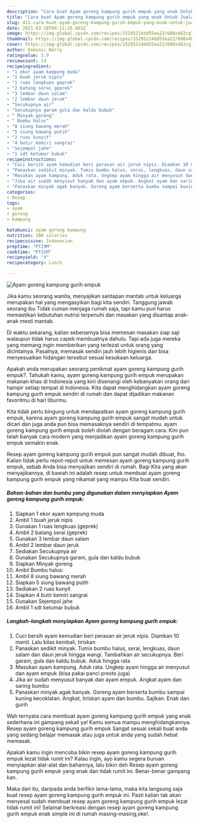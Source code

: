 ```yaml
---
description: "Cara buat Ayam goreng kampung gurih empuk yang enak Untuk Jualan"
title: "Cara buat Ayam goreng kampung gurih empuk yang enak Untuk Jualan"
slug: 411-cara-buat-ayam-goreng-kampung-gurih-empuk-yang-enak-untuk-jualan
date: 2021-03-18T04:11:15.601Z
image: https://img-global.cpcdn.com/recipes/15295214dd55ea22/680x482cq70/ayam-goreng-kampung-gurih-empuk-foto-resep-utama.jpg
thumbnail: https://img-global.cpcdn.com/recipes/15295214dd55ea22/680x482cq70/ayam-goreng-kampung-gurih-empuk-foto-resep-utama.jpg
cover: https://img-global.cpcdn.com/recipes/15295214dd55ea22/680x482cq70/ayam-goreng-kampung-gurih-empuk-foto-resep-utama.jpg
author: Dominic Berry
ratingvalue: 3.9
reviewcount: 14
recipeingredient:
- "1 ekor ayam kampung muda"
- "1 buah jeruk nipis"
- "1 ruas lengkuas geprek"
- "2 batang serai geprek"
- "3 lembar daun salam"
- "2 lembar daun jeruk"
- "Secukupnya air"
- "Secukupnya garam gula dan kaldu bubuk"
- " Minyak goreng"
- " Bumbu halus"
- "8 siung bawang merah"
- "5 siung bawang putih"
- "2 ruas kunyit"
- "4 butir kemiri sangrai"
- "Sejempol jahe"
- "1 sdt ketumar bubuk"
recipeinstructions:
- "Cuci bersih ayam kemudian beri perasan air jeruk nipis. Diamkan 10 menit. Lalu bilas kembali, tiriskan"
- "Panaskan sedikit minyak. Tumis bumbu halus, serai, lengkuas, daun salam dan daun jeruk hingga wangi. Tambahkan air secukupnya. Beri garam, gula dan kaldu bubuk. Aduk hingga rata"
- "Masukan ayam kampung. Aduk rata. Ungkep ayam hingga air menyusut dan ayam empuk (bisa pakai panci presto juga)"
- "Jika air sudah menyusut banyak dan ayam empuk. Angkat ayam dan saring bumbu"
- "Panaskan minyak agak banyak. Goreng ayam berserta bumbu sampai kuning kecoklatan. Angkat, tiriskan ayam dan bumbu. Sajikan. Enak dan gurih"
categories:
- Resep
tags:
- ayam
- goreng
- kampung

katakunci: ayam goreng kampung 
nutrition: 200 calories
recipecuisine: Indonesian
preptime: "PT29M"
cooktime: "PT31M"
recipeyield: "4"
recipecategory: Lunch

---
```



![Ayam goreng kampung gurih empuk](https://img-global.cpcdn.com/recipes/15295214dd55ea22/680x482cq70/ayam-goreng-kampung-gurih-empuk-foto-resep-utama.jpg)

Jika kamu seorang wanita, menyajikan santapan mantab untuk keluarga merupakan hal yang mengasyikan bagi kita sendiri. Tanggung jawab seorang ibu Tidak cuman menjaga rumah saja, tapi kamu pun harus memastikan kebutuhan nutrisi terpenuhi dan masakan yang disantap anak-anak mesti mantab.

Di waktu  sekarang, kalian sebenarnya bisa memesan masakan siap saji walaupun tidak harus capek membuatnya dahulu. Tapi ada juga mereka yang memang ingin memberikan yang terlezat untuk orang yang dicintainya. Pasalnya, memasak sendiri jauh lebih higienis dan bisa menyesuaikan hidangan tersebut sesuai kesukaan keluarga. 



Apakah anda merupakan seorang penikmat ayam goreng kampung gurih empuk?. Tahukah kamu, ayam goreng kampung gurih empuk merupakan makanan khas di Indonesia yang kini disenangi oleh kebanyakan orang dari hampir setiap tempat di Indonesia. Kita dapat menghidangkan ayam goreng kampung gurih empuk sendiri di rumah dan dapat dijadikan makanan favoritmu di hari liburmu.

Kita tidak perlu bingung untuk mendapatkan ayam goreng kampung gurih empuk, karena ayam goreng kampung gurih empuk sangat mudah untuk dicari dan juga anda pun bisa memasaknya sendiri di tempatmu. ayam goreng kampung gurih empuk boleh diolah dengan beragam cara. Kini pun telah banyak cara modern yang menjadikan ayam goreng kampung gurih empuk semakin enak.

Resep ayam goreng kampung gurih empuk pun sangat mudah dibuat, lho. Kalian tidak perlu repot-repot untuk memesan ayam goreng kampung gurih empuk, sebab Anda bisa menyajikan sendiri di rumah. Bagi Kita yang akan menyajikannya, di bawah ini adalah resep untuk membuat ayam goreng kampung gurih empuk yang nikamat yang mampu Kita buat sendiri.

<!--inarticleads1-->

##### Bahan-bahan dan bumbu yang digunakan dalam menyiapkan Ayam goreng kampung gurih empuk:

1. Siapkan 1 ekor ayam kampung muda
1. Ambil 1 buah jeruk nipis
1. Gunakan 1 ruas lengkuas (geprek)
1. Ambil 2 batang serai (geprek)
1. Gunakan 3 lembar daun salam
1. Ambil 2 lembar daun jeruk
1. Sediakan Secukupnya air
1. Gunakan Secukupnya garam, gula dan kaldu bubuk
1. Siapkan  Minyak goreng
1. Ambil  Bumbu halus:
1. Ambil 8 siung bawang merah
1. Siapkan 5 siung bawang putih
1. Sediakan 2 ruas kunyit
1. Siapkan 4 butir kemiri sangrai
1. Gunakan Sejempol jahe
1. Ambil 1 sdt ketumar bubuk




<!--inarticleads2-->

##### Langkah-langkah menyiapkan Ayam goreng kampung gurih empuk:

1. Cuci bersih ayam kemudian beri perasan air jeruk nipis. Diamkan 10 menit. Lalu bilas kembali, tiriskan
1. Panaskan sedikit minyak. Tumis bumbu halus, serai, lengkuas, daun salam dan daun jeruk hingga wangi. Tambahkan air secukupnya. Beri garam, gula dan kaldu bubuk. Aduk hingga rata
1. Masukan ayam kampung. Aduk rata. Ungkep ayam hingga air menyusut dan ayam empuk (bisa pakai panci presto juga)
1. Jika air sudah menyusut banyak dan ayam empuk. Angkat ayam dan saring bumbu
1. Panaskan minyak agak banyak. Goreng ayam berserta bumbu sampai kuning kecoklatan. Angkat, tiriskan ayam dan bumbu. Sajikan. Enak dan gurih




Wah ternyata cara membuat ayam goreng kampung gurih empuk yang enak sederhana ini gampang sekali ya! Kamu semua mampu menghidangkannya. Resep ayam goreng kampung gurih empuk Sangat sesuai sekali buat anda yang sedang belajar memasak atau juga untuk anda yang sudah hebat memasak.

Apakah kamu ingin mencoba bikin resep ayam goreng kampung gurih empuk lezat tidak rumit ini? Kalau ingin, ayo kamu segera buruan menyiapkan alat-alat dan bahannya, lalu bikin deh Resep ayam goreng kampung gurih empuk yang enak dan tidak rumit ini. Benar-benar gampang kan. 

Maka dari itu, daripada anda berfikir lama-lama, maka kita langsung saja buat resep ayam goreng kampung gurih empuk ini. Pasti kalian tak akan menyesal sudah membuat resep ayam goreng kampung gurih empuk lezat tidak rumit ini! Selamat berkreasi dengan resep ayam goreng kampung gurih empuk enak simple ini di rumah masing-masing,oke!.

